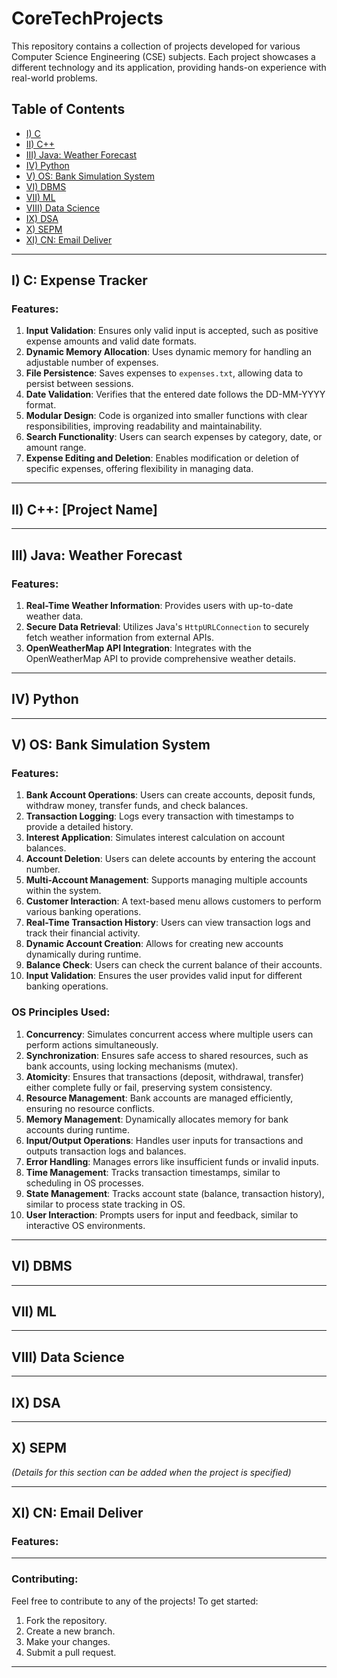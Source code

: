 # CoreTechProjects

This repository contains a collection of projects developed for various Computer Science Engineering (CSE) subjects. 
Each project showcases a different technology and its application, providing hands-on experience with real-world problems.

## Table of Contents
- [I) C](#i-c)
- [II) C++](#ii-c++)
- [III) Java: Weather Forecast](#iii-java-weather-forecast)
- [IV) Python](#iv-python)
- [V) OS: Bank Simulation System](#v-os-bank-simulation-system)
- [VI) DBMS](#vi-dbms)
- [VII) ML](#vii-ml)
- [VIII) Data Science](#viii-data-science)
- [IX) DSA](#ix-dsa)
- [X) SEPM](#x-sepm)
- [XI) CN: Email Deliver](#xi-cn-email-deliver)

---

## I) C: Expense Tracker

### Features:
1. **Input Validation**: Ensures only valid input is accepted, such as positive expense amounts and valid date formats.
2. **Dynamic Memory Allocation**: Uses dynamic memory for handling an adjustable number of expenses.
3. **File Persistence**: Saves expenses to `expenses.txt`, allowing data to persist between sessions.
4. **Date Validation**: Verifies that the entered date follows the DD-MM-YYYY format.
5. **Modular Design**: Code is organized into smaller functions with clear responsibilities, improving readability and maintainability.
6. **Search Functionality**: Users can search expenses by category, date, or amount range.
7. **Expense Editing and Deletion**: Enables modification or deletion of specific expenses, offering flexibility in managing data.

---

## II) C++: [Project Name]



---

## III) Java: Weather Forecast

### Features:
1. **Real-Time Weather Information**: Provides users with up-to-date weather data.
2. **Secure Data Retrieval**: Utilizes Java's `HttpURLConnection` to securely fetch weather information from external APIs.
3. **OpenWeatherMap API Integration**: Integrates with the OpenWeatherMap API to provide comprehensive weather details.

---

## IV) Python


---

## V) OS: Bank Simulation System

### Features:
1. **Bank Account Operations**: Users can create accounts, deposit funds, withdraw money, transfer funds, and check balances.
2. **Transaction Logging**: Logs every transaction with timestamps to provide a detailed history.
3. **Interest Application**: Simulates interest calculation on account balances.
4. **Account Deletion**: Users can delete accounts by entering the account number.
5. **Multi-Account Management**: Supports managing multiple accounts within the system.
6. **Customer Interaction**: A text-based menu allows customers to perform various banking operations.
7. **Real-Time Transaction History**: Users can view transaction logs and track their financial activity.
8. **Dynamic Account Creation**: Allows for creating new accounts dynamically during runtime.
9. **Balance Check**: Users can check the current balance of their accounts.
10. **Input Validation**: Ensures the user provides valid input for different banking operations.

### OS Principles Used:
1. **Concurrency**: Simulates concurrent access where multiple users can perform actions simultaneously.
2. **Synchronization**: Ensures safe access to shared resources, such as bank accounts, using locking mechanisms (mutex).
3. **Atomicity**: Ensures that transactions (deposit, withdrawal, transfer) either complete fully or fail, preserving system consistency.
4. **Resource Management**: Bank accounts are managed efficiently, ensuring no resource conflicts.
5. **Memory Management**: Dynamically allocates memory for bank accounts during runtime.
6. **Input/Output Operations**: Handles user inputs for transactions and outputs transaction logs and balances.
7. **Error Handling**: Manages errors like insufficient funds or invalid inputs.
8. **Time Management**: Tracks transaction timestamps, similar to scheduling in OS processes.
9. **State Management**: Tracks account state (balance, transaction history), similar to process state tracking in OS.
10. **User Interaction**: Prompts users for input and feedback, similar to interactive OS environments.

---

## VI) DBMS



---

## VII) ML



---

## VIII) Data Science



---

## IX) DSA



---

## X) SEPM

*(Details for this section can be added when the project is specified)*

---

## XI) CN: Email Deliver

### Features:


---

### Contributing:
Feel free to contribute to any of the projects! To get started:
1. Fork the repository.
2. Create a new branch.
3. Make your changes.
4. Submit a pull request.

---
